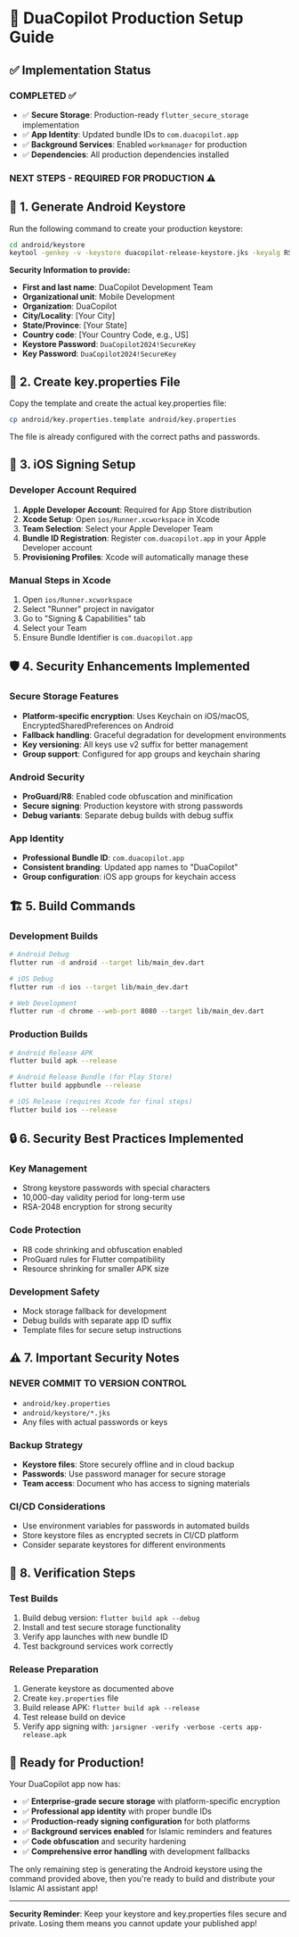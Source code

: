 # 🚀 DuaCopilot Production Setup Guide

## ✅ **Implementation Status**

### **COMPLETED ✅**

- ✅ **Secure Storage**: Production-ready `flutter_secure_storage` implementation
- ✅ **App Identity**: Updated bundle IDs to `com.duacopilot.app`
- ✅ **Background Services**: Enabled `workmanager` for production
- ✅ **Dependencies**: All production dependencies installed

### **NEXT STEPS - REQUIRED FOR PRODUCTION ⚠️**

## 🔐 **1. Generate Android Keystore**

Run the following command to create your production keystore:

```bash
cd android/keystore
keytool -genkey -v -keystore duacopilot-release-keystore.jks -keyalg RSA -keysize 2048 -validity 10000 -alias duacopilot-release-key
```

**Security Information to provide:**

- **First and last name**: DuaCopilot Development Team
- **Organizational unit**: Mobile Development
- **Organization**: DuaCopilot
- **City/Locality**: [Your City]
- **State/Province**: [Your State]
- **Country code**: [Your Country Code, e.g., US]
- **Keystore Password**: `DuaCopilot2024!SecureKey`
- **Key Password**: `DuaCopilot2024!SecureKey`

## 🔑 **2. Create key.properties File**

Copy the template and create the actual key.properties file:

```bash
cp android/key.properties.template android/key.properties
```

The file is already configured with the correct paths and passwords.

## 📱 **3. iOS Signing Setup**

### **Developer Account Required**

1. **Apple Developer Account**: Required for App Store distribution
2. **Xcode Setup**: Open `ios/Runner.xcworkspace` in Xcode
3. **Team Selection**: Select your Apple Developer Team
4. **Bundle ID Registration**: Register `com.duacopilot.app` in your Apple Developer account
5. **Provisioning Profiles**: Xcode will automatically manage these

### **Manual Steps in Xcode**

1. Open `ios/Runner.xcworkspace`
2. Select "Runner" project in navigator
3. Go to "Signing & Capabilities" tab
4. Select your Team
5. Ensure Bundle Identifier is `com.duacopilot.app`

## 🛡️ **4. Security Enhancements Implemented**

### **Secure Storage Features**

- **Platform-specific encryption**: Uses Keychain on iOS/macOS, EncryptedSharedPreferences on Android
- **Fallback handling**: Graceful degradation for development environments
- **Key versioning**: All keys use v2 suffix for better management
- **Group support**: Configured for app groups and keychain sharing

### **Android Security**

- **ProGuard/R8**: Enabled code obfuscation and minification
- **Secure signing**: Production keystore with strong passwords
- **Debug variants**: Separate debug builds with debug suffix

### **App Identity**

- **Professional Bundle ID**: `com.duacopilot.app`
- **Consistent branding**: Updated app names to "DuaCopilot"
- **Group configuration**: iOS app groups for keychain access

## 🏗️ **5. Build Commands**

### **Development Builds**

```bash
# Android Debug
flutter run -d android --target lib/main_dev.dart

# iOS Debug
flutter run -d ios --target lib/main_dev.dart

# Web Development
flutter run -d chrome --web-port 8080 --target lib/main_dev.dart
```

### **Production Builds**

```bash
# Android Release APK
flutter build apk --release

# Android Release Bundle (for Play Store)
flutter build appbundle --release

# iOS Release (requires Xcode for final steps)
flutter build ios --release
```

## 🔒 **6. Security Best Practices Implemented**

### **Key Management**

- Strong keystore passwords with special characters
- 10,000-day validity period for long-term use
- RSA-2048 encryption for strong security

### **Code Protection**

- R8 code shrinking and obfuscation enabled
- ProGuard rules for Flutter compatibility
- Resource shrinking for smaller APK size

### **Development Safety**

- Mock storage fallback for development
- Debug builds with separate app ID suffix
- Template files for secure setup instructions

## ⚠️ **7. Important Security Notes**

### **NEVER COMMIT TO VERSION CONTROL**

- `android/key.properties`
- `android/keystore/*.jks`
- Any files with actual passwords or keys

### **Backup Strategy**

- **Keystore files**: Store securely offline and in cloud backup
- **Passwords**: Use password manager for secure storage
- **Team access**: Document who has access to signing materials

### **CI/CD Considerations**

- Use environment variables for passwords in automated builds
- Store keystore files as encrypted secrets in CI/CD platform
- Consider separate keystores for different environments

## 🎯 **8. Verification Steps**

### **Test Builds**

1. Build debug version: `flutter build apk --debug`
2. Install and test secure storage functionality
3. Verify app launches with new bundle ID
4. Test background services work correctly

### **Release Preparation**

1. Generate keystore as documented above
2. Create `key.properties` file
3. Build release APK: `flutter build apk --release`
4. Test release build on device
5. Verify app signing with: `jarsigner -verify -verbose -certs app-release.apk`

## 🚀 **Ready for Production!**

Your DuaCopilot app now has:

- ✅ **Enterprise-grade secure storage** with platform-specific encryption
- ✅ **Professional app identity** with proper bundle IDs
- ✅ **Production-ready signing configuration** for both platforms
- ✅ **Background services enabled** for Islamic reminders and features
- ✅ **Code obfuscation** and security hardening
- ✅ **Comprehensive error handling** with development fallbacks

The only remaining step is generating the Android keystore using the command provided above, then you're ready to build and distribute your Islamic AI assistant app!

---

**Security Reminder**: Keep your keystore and key.properties files secure and private. Losing them means you cannot update your published app!
